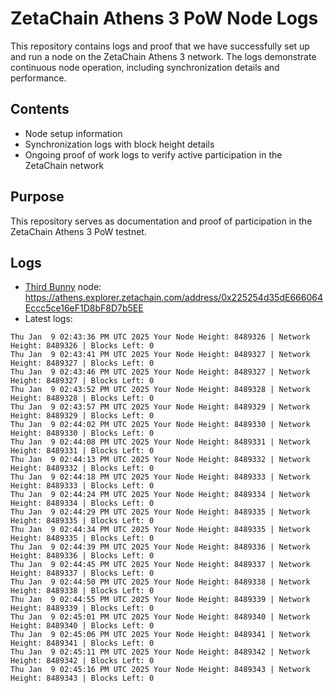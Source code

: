 # ZetaChain Athens 3 PoW Node Logs
This repository contains logs and proof that we have successfully set up and run a node on the ZetaChain Athens 3 network. The logs demonstrate continuous node operation, including synchronization details and performance.

## Contents
- Node setup information
- Synchronization logs with block height details
- Ongoing proof of work logs to verify active participation in the ZetaChain network

## Purpose
This repository serves as documentation and proof of participation in the ZetaChain Athens 3 PoW testnet.

## Logs

- [Third Bunny](https://thirdbunny.xyz/) node: https://athens.explorer.zetachain.com/address/0x225254d35dE666064Eccc5ce16eF1D8bF8D7b5EE
- Latest logs:
```
Thu Jan  9 02:43:36 PM UTC 2025 Your Node Height: 8489326 | Network Height: 8489326 | Blocks Left: 0
Thu Jan  9 02:43:41 PM UTC 2025 Your Node Height: 8489327 | Network Height: 8489327 | Blocks Left: 0
Thu Jan  9 02:43:46 PM UTC 2025 Your Node Height: 8489327 | Network Height: 8489327 | Blocks Left: 0
Thu Jan  9 02:43:52 PM UTC 2025 Your Node Height: 8489328 | Network Height: 8489328 | Blocks Left: 0
Thu Jan  9 02:43:57 PM UTC 2025 Your Node Height: 8489329 | Network Height: 8489329 | Blocks Left: 0
Thu Jan  9 02:44:02 PM UTC 2025 Your Node Height: 8489330 | Network Height: 8489330 | Blocks Left: 0
Thu Jan  9 02:44:08 PM UTC 2025 Your Node Height: 8489331 | Network Height: 8489331 | Blocks Left: 0
Thu Jan  9 02:44:13 PM UTC 2025 Your Node Height: 8489332 | Network Height: 8489332 | Blocks Left: 0
Thu Jan  9 02:44:18 PM UTC 2025 Your Node Height: 8489333 | Network Height: 8489333 | Blocks Left: 0
Thu Jan  9 02:44:24 PM UTC 2025 Your Node Height: 8489334 | Network Height: 8489334 | Blocks Left: 0
Thu Jan  9 02:44:29 PM UTC 2025 Your Node Height: 8489335 | Network Height: 8489335 | Blocks Left: 0
Thu Jan  9 02:44:34 PM UTC 2025 Your Node Height: 8489335 | Network Height: 8489335 | Blocks Left: 0
Thu Jan  9 02:44:39 PM UTC 2025 Your Node Height: 8489336 | Network Height: 8489336 | Blocks Left: 0
Thu Jan  9 02:44:45 PM UTC 2025 Your Node Height: 8489337 | Network Height: 8489337 | Blocks Left: 0
Thu Jan  9 02:44:50 PM UTC 2025 Your Node Height: 8489338 | Network Height: 8489338 | Blocks Left: 0
Thu Jan  9 02:44:55 PM UTC 2025 Your Node Height: 8489339 | Network Height: 8489339 | Blocks Left: 0
Thu Jan  9 02:45:01 PM UTC 2025 Your Node Height: 8489340 | Network Height: 8489340 | Blocks Left: 0
Thu Jan  9 02:45:06 PM UTC 2025 Your Node Height: 8489341 | Network Height: 8489341 | Blocks Left: 0
Thu Jan  9 02:45:11 PM UTC 2025 Your Node Height: 8489342 | Network Height: 8489342 | Blocks Left: 0
Thu Jan  9 02:45:16 PM UTC 2025 Your Node Height: 8489343 | Network Height: 8489343 | Blocks Left: 0
```
